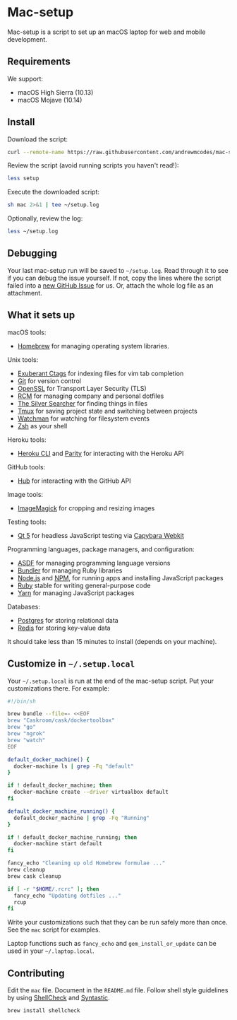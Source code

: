 # Mac-setup

Mac-setup is a script to set up an macOS laptop for web and mobile development.

## Requirements

We support:

- macOS High Sierra (10.13)
- macOS Mojave (10.14)

## Install

Download the script:

```sh
curl --remote-name https://raw.githubusercontent.com/andrewmcodes/mac-setup/master/setup
```

Review the script (avoid running scripts you haven't read!):

```sh
less setup
```

Execute the downloaded script:

```sh
sh mac 2>&1 | tee ~/setup.log
```

Optionally, review the log:

```sh
less ~/setup.log
```

## Debugging

Your last mac-setup run will be saved to `~/setup.log`.
Read through it to see if you can debug the issue yourself.
If not, copy the lines where the script failed into a
[new GitHub Issue](https://github.com/andrewmcodes/mac-setup/new) for us.
Or, attach the whole log file as an attachment.

## What it sets up

macOS tools:

- [Homebrew] for managing operating system libraries.

[homebrew]: http://brew.sh/

Unix tools:

- [Exuberant Ctags] for indexing files for vim tab completion
- [Git] for version control
- [OpenSSL] for Transport Layer Security (TLS)
- [RCM] for managing company and personal dotfiles
- [The Silver Searcher] for finding things in files
- [Tmux] for saving project state and switching between projects
- [Watchman] for watching for filesystem events
- [Zsh] as your shell

[exuberant ctags]: http://ctags.sourceforge.net/
[git]: https://git-scm.com/
[openssl]: https://www.openssl.org/
[rcm]: https://github.com/thoughtbot/rcm
[the silver searcher]: https://github.com/ggreer/the_silver_searcher
[tmux]: http://tmux.github.io/
[watchman]: https://facebook.github.io/watchman/
[zsh]: http://www.zsh.org/

Heroku tools:

- [Heroku CLI] and [Parity] for interacting with the Heroku API

[heroku cli]: https://devcenter.heroku.com/articles/heroku-cli
[parity]: https://github.com/thoughtbot/parity

GitHub tools:

- [Hub] for interacting with the GitHub API

[hub]: http://hub.github.com/

Image tools:

- [ImageMagick] for cropping and resizing images

Testing tools:

- [Qt 5] for headless JavaScript testing via [Capybara Webkit]

[qt 5]: http://qt-project.org/
[capybara webkit]: https://github.com/thoughtbot/capybara-webkit

Programming languages, package managers, and configuration:

- [ASDF] for managing programming language versions
- [Bundler] for managing Ruby libraries
- [Node.js] and [NPM], for running apps and installing JavaScript packages
- [Ruby] stable for writing general-purpose code
- [Yarn] for managing JavaScript packages

[bundler]: http://bundler.io/
[imagemagick]: http://www.imagemagick.org/
[node.js]: http://nodejs.org/
[npm]: https://www.npmjs.org/
[asdf]: https://github.com/asdf-vm/asdf
[ruby]: https://www.ruby-lang.org/en/
[yarn]: https://yarnpkg.com/en/

Databases:

- [Postgres] for storing relational data
- [Redis] for storing key-value data

[postgres]: http://www.postgresql.org/
[redis]: http://redis.io/

It should take less than 15 minutes to install (depends on your machine).

## Customize in `~/.setup.local`

Your `~/.setup.local` is run at the end of the mac-setup script.
Put your customizations there.
For example:

```sh
#!/bin/sh

brew bundle --file=- <<EOF
brew "Caskroom/cask/dockertoolbox"
brew "go"
brew "ngrok"
brew "watch"
EOF

default_docker_machine() {
  docker-machine ls | grep -Fq "default"
}

if ! default_docker_machine; then
  docker-machine create --driver virtualbox default
fi

default_docker_machine_running() {
  default_docker_machine | grep -Fq "Running"
}

if ! default_docker_machine_running; then
  docker-machine start default
fi

fancy_echo "Cleaning up old Homebrew formulae ..."
brew cleanup
brew cask cleanup

if [ -r "$HOME/.rcrc" ]; then
  fancy_echo "Updating dotfiles ..."
  rcup
fi
```

Write your customizations such that they can be run safely more than once.
See the `mac` script for examples.

Laptop functions such as `fancy_echo` and
`gem_install_or_update`
can be used in your `~/.laptop.local`.

## Contributing

Edit the `mac` file.
Document in the `README.md` file.
Follow shell style guidelines by using [ShellCheck] and [Syntastic].

```sh
brew install shellcheck
```

[shellcheck]: http://www.shellcheck.net/about.html
[syntastic]: https://github.com/scrooloose/syntastic
